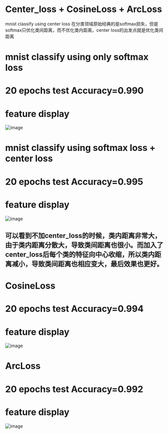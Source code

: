 # Center_loss + CosineLoss + ArcLoss
mnist classify using center loss
在分类领域原始经典的是softmax损失，但是softmax只优化类间距离，而不优化类内距离，center loss的出发点就是优化类间距离
# mnist classify using only softmax loss
# 20 epochs test Accuracy=0.990
# feature display
![image](https://github.com/lovekittynine/Center_loss/blob/master/images/19.png)
# mnist classify using softmax loss + center loss
# 20 epochs test Accuracy=0.995
# feature display
![image](https://github.com/lovekittynine/Center_loss/blob/master/center_loss_images/19.png)
## 可以看到不加center_loss的时候，类内距离非常大，由于类内距离分散大，导致类间距离也很小。而加入了center_loss后每个类的特征向中心收缩，所以类内距离减小，导致类间距离也相应变大，最后效果也更好。
# CosineLoss
# 20 epochs test Accuracy=0.994
# feature display
![image](https://github.com/lovekittynine/Center_loss/blob/master/cosine_loss_images/16.png)
# ArcLoss
# 20 epochs test Accuracy=0.992
# feature display
![image](https://github.com/lovekittynine/Center_loss/blob/master/angular_loss_images/19.png)
